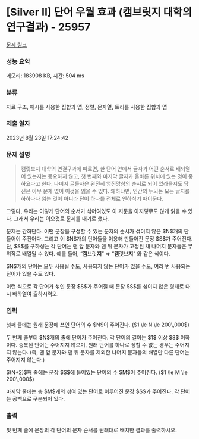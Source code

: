 # [Silver II] 단어 우월 효과 (캠브릿지 대학의 연구결과) - 25957 

[문제 링크](https://www.acmicpc.net/problem/25957) 

### 성능 요약

메모리: 183908 KB, 시간: 504 ms

### 분류

자료 구조, 해시를 사용한 집합과 맵, 정렬, 문자열, 트리를 사용한 집합과 맵

### 제출 일자

2023년 8월 23일 17:24:42

### 문제 설명

<blockquote>
<p>캠릿브지 대학의 연결구과에 따르면, 한 단어 안에서 글자가 어떤 순서로 배되열어 있는지는 중요하지 않고, 첫 번째와 마지막 글자가 올바른 위치에 있는 것이 중하요다고 한다. 나머지 글들자은 완전히 엉진망창의 순서로 되어 있라을지도 당신은 아무 문제 없이 이것을 읽을 수 있다. 왜하냐면, 인간의 두뇌는 모든 글자를 하하나나 읽는 것이 아니라 단어 하나를 전체로 인하식기 때이문다.</p>
</blockquote>

<p>그렇다, 우리는 이렇게 단어의 순서가 섞어여있도 이 지문을 아지렇무도 않게 읽을 수 있다. 그래서 우리는 이으것로 문제를 내기로 했다.</p>

<p>문제는 간하단다. 어떤 문장을 구성할 수 있는 문자의 순서가 섞이지 않은 $N$개의 단들어이 주진어다. 그리고 이 $N$개의 단어들을 이용해 만들어진 문장 $S$가 주어진다. 단, $S$를 구하성는 각 단어는 맨 앞 문자와 맨 뒤 문자가 고정된 채 나머지 문자들은 무위작로 배열될 수 있다. 예를 들어, “<strong>캠</strong>브릿<strong>지</strong>” ⇒ “<strong>캠</strong>릿브<strong>지</strong>” 와 같은 식이다.</p>

<p>$N$개의 단어는 모두 사용될 수도, 사용되지 않는 단어가 있을 수도, 여러 번 사용되는 단어가 있을 수도 있다.</p>

<p>이런 식으로 각 단어가 섞인 문장 $S$가 주어질 때 문장 $S$를 섞이지 않은 형태로 다시 배하열여 출하시력오.</p>

### 입력 

 <p>첫째 줄에는 원래 문장에 쓰인 단어의 수 $N$이 주어진다. ($1 \le N \le 200\,000$)</p>

<p>두 번째 줄부터 $N$개의 줄에 단어가 주어진다. 각 단어의 길이는 $1$ 이상 $8$ 이하이다. 중복된 단어는 주어지지 않으며, 원래 단어를 하나로 정할 수 없는 경우는 주어지지 않는다. (즉, 맨 앞 문자와 맨 뒤 문자를 제외한 나머지 문자들의 배열만 다른 단어는 주어지지 않는다.)</p>

<p>$(N+2)$째 줄에는 문장 $S$에 들어있는 단어의 수 $M$이 주어진다. ($1 \le M \le 200\,000$)</p>

<p>마지막 줄에는 총 $M$개의 섞여 있는 단어로 이루어진 문장 $S$가 주어진다. 각 단어는 공백으로 구분되어 있다.</p>

### 출력 

 <p>첫 번째 줄에 문장의 각 단어의 문자 순서를 원래대로 배치한 결과를 출력하시오.</p>

